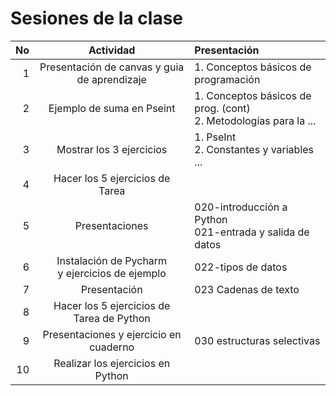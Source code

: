 # Sesiones de la clase

| No  | Actividad | Presentación | 
| ---:| :---:     | :---         |
|1| Presentación de canvas y guia de aprendizaje | 1. Conceptos básicos de programación| 
|2| Ejemplo de suma en Pseint| 1. Conceptos básicos de prog.  (cont)<br>2. Metodologías para la ...| 
|3| Mostrar los 3 ejercicios | 1. PseInt<br>2. Constantes y variables ...|
|4| Hacer los 5 ejercicios de Tarea| |
|5| Presentaciones| 020-introducción a Python<br>021-entrada y salida de datos|
|6| Instalación de Pycharm <br>y ejercicios de ejemplo| 022-tipos de datos|
|7| Presentación| 023 Cadenas de texto|
|8| Hacer los 5 ejercicios de Tarea de Python | |
|9| Presentaciones y ejercicio en cuaderno | 030 estructuras selectivas |
|10| Realizar los ejercicios en Python |  |
